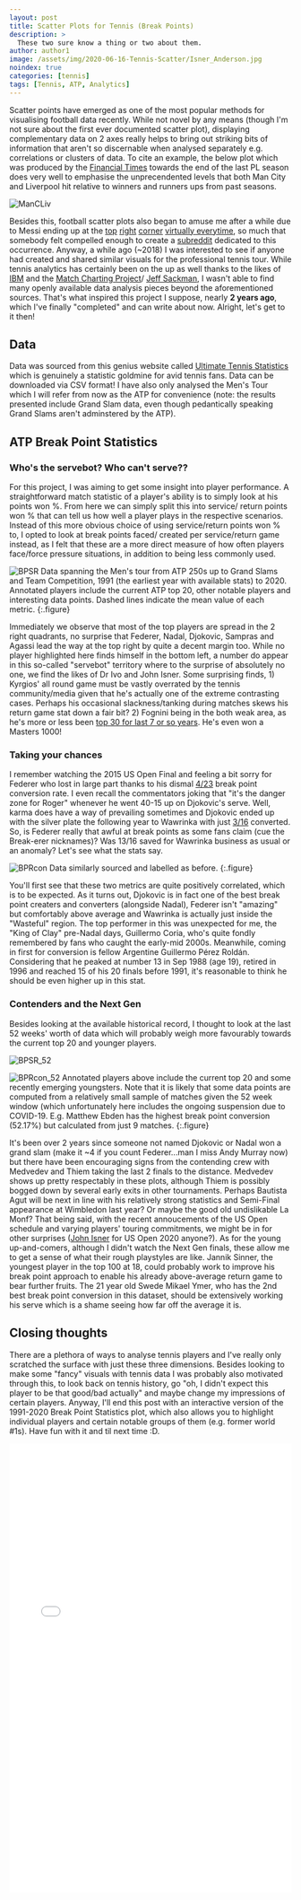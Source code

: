 ```yaml
---
layout: post
title: Scatter Plots for Tennis (Break Points)
description: >
  These two sure know a thing or two about them.
author: author1
image: /assets/img/2020-06-16-Tennis-Scatter/Isner_Anderson.jpg
noindex: true
categories: [tennis]
tags: [Tennis, ATP, Analytics]
---
```



Scatter points have emerged as one of the most popular methods for visualising football data recently. While not novel by any means (though 
I'm not sure about the first ever documented scatter plot), displaying complementary data on 2 axes really helps to bring out striking bits 
of information that aren't so discernable when analysed separately e.g. correlations or clusters of data. To cite an example, the below plot 
which was produced by the [Financial Times](https://www.ft.com/content/f24cc9d6-72f4-11e9-bf5c-6eeb837566c5) towards the end of the last PL season does very well to emphasise the unprecendented levels that 
both Man City and Liverpool hit relative to winners and runners ups from past seasons. 

![ManCLiv](https://www.ft.com/__origami/service/image/v2/images/raw/http%3A%2F%2Fcom.ft.imagepublish.upp-prod-us.s3.amazonaws.com%2F6cd39ba6-731f-11e9-bf5c-6eeb837566c5?dpr=2&fit=scale-down&quality=medium&source=next&width=700)

Besides this, football scatter plots also began to amuse me after a while due to Messi ending up at the [top](https://www.reddit.com/r/Barca/comments/emcn0g/la_liga_20192020_dribble_volume_vs_success_rate/)
[right](https://www.reddit.com/r/Barca/comments/bke5a1/messi_to_right_of_the_graph_take_294857392_ybig/) [corner](https://www.reddit.com/r/Barca/comments/b633jl/laliga_201819_goals_and_assists_of_top_50_players/)
[virtually everytime](https://i.imgur.com/dtKaBRe.png), so much that somebody felt compelled enough to create a [subreddit](https://www.reddit.com/r/TopRightMessi/) dedicated to this occurrence. Anyway, a while ago (~2018) I was 
interested to see if anyone had created and shared similar visuals for the professional tennis tour. While tennis analytics has certainly been 
on the up as well thanks to the likes of [IBM](https://www.ibmbigdatahub.com/tag/605) and the [Match Charting Project](http://tennisabstract.com/charting/meta.html)/ [Jeff Sackman](http://www.tennisabstract.com/blog/), 
I wasn't able to find many openly available data analysis pieces beyond the aforementioned sources. That's what inspired this project I suppose, nearly **2 years ago**, which I've finally "completed" and can write about now. 
Alright, let's get to it then! 

## Data 

Data was sourced from this genius website called [Ultimate Tennis Statistics](https://www.ultimatetennisstatistics.com/) which is genuinely a statistic goldmine
for avid tennis fans. Data can be downloaded via CSV format! I have also only analysed the Men's Tour which I will refer from now as the ATP for convenience (note: the results presented include Grand Slam data, even though 
pedantically speaking Grand Slams aren't adminstered by the ATP).

## ATP Break Point Statistics 
### Who's the servebot? Who can't serve??

For this project, I was aiming to get some insight into player performance. A straightforward match statistic of a player's ability is to simply look at his points won %. From here we can simply split this 
into service/ return points won % that can tell us how well a player plays in the respective scenarios. Instead of this more obvious choice of using service/return points won % to, I opted to look at break points 
faced/ created per service/return game instead, as I felt that these are a more direct measure of how often players face/force pressure situations, in addition to being less commonly used. 

![BPSR](/assets/img/2020-06-16-Tennis-Scatter/ATP_BPpRG_vs_BPpSG.png)
Data spanning the Men's tour from ATP 250s up to Grand Slams and Team Competition, 1991 (the earliest year with available stats) to 2020. Annotated players include the current ATP top 20, other notable players 
and interesting data points. Dashed lines indicate the mean value of each metric.
{:.figure}

Immediately we observe that most of the top players are spread in the 2 right quadrants, no surprise that Federer, Nadal, Djokovic, Sampras and Agassi lead the way at the top right by quite a decent margin too. While no player 
highlighted here finds himself in the bottom left, a number do appear in this so-called "servebot" territory where to the surprise of absolutely no one, we find the likes of Dr Ivo and John Isner. Some surprising finds, 1) Kyrgios' 
all round game must be vastly overrated by the tennis community/media given that he's actually one of the extreme contrasting cases. Perhaps his occasional slackness/tanking during matches skews his return game 
stat down a fair bit? 2) Fognini being in the both weak area, as he's more or less been [top 30 for last 7 or so years](https://www.atptour.com/en/players/fabio-fognini/f510/rankings-history). He's even won a Masters 1000! 

### Taking your chances

I remember watching the 2015 US Open Final and feeling a bit sorry for Federer who lost in large part thanks to his dismal [4/23](http://www.tennisabstract.com/charting/20150913-M-US_Open-F-Roger_Federer-Novak_Djokovic.html) break point conversion rate. I even recall the commentators joking that "it's the danger zone for Roger" whenever
he went 40-15 up on Djokovic's serve. Well, karma does have a way of prevailing sometimes and Djokovic ended up with the silver plate the following year to Wawrinka with just [3/16](http://www.tennisabstract.com/charting/20160911-M-US_Open-F-Novak_Djokovic-Stanislas_Wawrinka.html) converted. So, is Federer really that awful at break points as some 
fans claim (cue the Break-erer nicknames)? Was 13/16 saved for Wawrinka business as usual or an anomaly? Let's see what the stats say. 

![BPRcon](/assets/img/2020-06-16-Tennis-Scatter/ATP_BPpRG_vs_BPcon.png)
Data similarly sourced and labelled as before. 
{:.figure}

You'll first see that these two metrics are quite positively correlated, which is to be expected. As it turns out, Djokovic is in fact one of the best break point creaters and converters (alongside Nadal), Federer isn't "amazing" but comfortably 
above average and Wawrinka is actually just inside the "Wasteful" region. The top performer in this was unexpected for me, the "King of Clay" pre-Nadal days, Guillermo Coria, who's quite fondly remembered by fans who caught the early-mid 2000s.
Meanwhile, coming in first for conversion is fellow Argentine Guillermo Pérez Roldán. Considering that he peaked at number 13 in Sep 1988 (age 19), retired in 1996 and reached 15 of his 20 finals before 1991, it's reasonable to think he should be even higher up in
this stat. 

### Contenders and the Next Gen 

Besides looking at the available historical record, I thought to look at the last 52 weeks' worth of data which will probably weigh more favourably towards the current top 20 and younger players. 

![BPSR_52](/assets/img/2020-06-16-Tennis-Scatter/ATP_BPpRG_vs_BPpSG_last52.png)

![BPRcon_52](/assets/img/2020-06-16-Tennis-Scatter/ATP_BPpRG_vs_BPcon_last52.png)
Annotated players above include the current top 20 and some recently emerging youngsters. Note that it is likely that some data points are computed from a relatively small sample of matches given the 52 week window (which unfortunately here includes the 
ongoing suspension due to COVID-19. E.g. Matthew Ebden has the highest break point conversion (52.17%) but calculated from just 9 matches. 
{:.figure}

It's been over 2 years since someone not named Djokovic or Nadal won a grand slam (make it ~4 if you count Federer...man I miss Andy Murray now) but there have been encouraging signs from the contending crew with Medvedev and Thiem taking the last 2 finals to the distance. 
Medvedev shows up pretty respectably in these plots, although Thiem is possibly bogged down by several early exits in other tournaments. Perhaps Bautista Agut will be next in line with his relatively strong statistics and Semi-Final appearance at Wimbledon last year? Or maybe 
the good old undislikable La Monf? That being said, with the recent annoucements of the US Open schedule and varying players' touring commitments, we might be in for other surprises ([John Isner](https://www.reddit.com/r/tennis/comments/ha6ogx/the_us_open_will_run_from_august_31_to_september/) for US Open 2020 anyone?). As for the young up-and-comers, although I didn't watch 
the Next Gen finals, these allow me to get a sense of what their rough playstyles are like. Jannik Sinner, the youngest player in the top 100 at 18, could probably work to improve his break point approach to enable his already above-average return game to bear further fruits. 
The 21 year old Swede Mikael Ymer, who has the 2nd best break point conversion in this dataset, should be extensively working his serve which is a shame seeing how far off the average it is. 


## Closing thoughts
There are a plethora of ways to analyse tennis players and I've really only scratched the surface with just these three dimensions. Besides looking to make some "fancy" visuals with tennis data I was probably also motivated through this, to look back on tennis history, go "oh, I
didn't expect this player to be that good/bad actually" and maybe change my impressions of certain players. Anyway, I'll end this post with an interactive version of the 1991-2020 Break Point Statistics plot, which also allows you to highlight individual players and certain notable groups of them (e.g. former world #1s). Have fun with it and til next time :D. 

<iframe src="/assets/img/2020-06-16-Tennis-Scatter/Interactive_ATP_Break_Points.html" 
    sandbox="allow-same-origin allow-scripts"
    width="100%"
    height="800"
    scrolling="no"
    seamless="seamless"
    frameborder="0">
</iframe>


